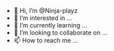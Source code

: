 - 👋 Hi, I’m @Ninja-playz
- 👀 I’m interested in ...
- 🌱 I’m currently learning ...
- 💞️ I’m looking to collaborate on ...
- 📫 How to reach me ...

<!---
Ninja-playz/Ninja-playz is a ✨ special ✨ repository because its `README.md` (this file) appears on your GitHub profile.
You can click the Preview link to take a look at your changes.
--->
